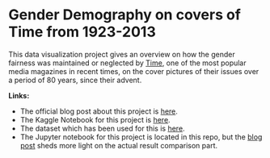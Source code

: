 # Gender Demography on covers of Time from 1923-2013


This data visualization project gives an overview on how the gender fairness was maintained or neglected by [Time](http://time.com/), one of the most popular media magazines in recent times, on the cover pictures of their issues over a period of 80 years, since their advent. 



**Links:**
- The official blog post about this project is [here](). 
- The Kaggle Notebook for this project is [here](https://www.kaggle.com/bidyutchanda/does-time-prefer-men-or-women-on-their-covers).
- The dataset which has been used for this is [here](https://www.kaggle.com/bidyutchanda/cover-pictures-of-time).
- The Jupyter notebook for this project is located in this repo, but the [blog post]() sheds more light on the actual result comparison part. 
